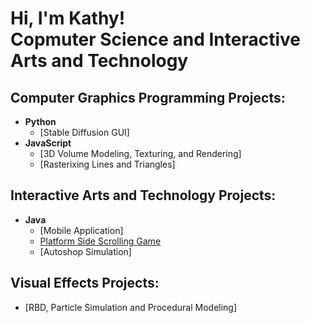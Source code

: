 <h1>Hi, I'm Kathy! <br/>Copmuter Science and Interactive Arts and Technology</h1>

<h2>Computer Graphics Programming Projects:</h2>

- <b>Python</b>
  - [Stable Diffusion GUI]
- <b>JavaScript</b>
  - [3D Volume Modeling, Texturing, and Rendering]
  - [Rasterixing Lines and Triangles]

<h2>Interactive Arts and Technology Projects:</h2>

- <b>Java</b>
  - [Mobile Application]
  - [Platform Side Scrolling Game](https://github.com/kkxthyl/IAT167-final)
  - [Autoshop Simulation]
 
<h2>Visual Effects Projects:</h2>

- [RBD, Particle Simulation and Procedural Modeling]

<!--
**joshmadakor1/joshmadakor1** is a ✨ _special_ ✨ repository because its `README.md` (this file) appears on your GitHub profile.

Here are some ideas to get you started:

- 🔭 I’m currently working on ...
- 🌱 I’m currently learning ...
- 👯 I’m looking to collaborate on ...
- 🤔 I’m looking for help with ...
- 💬 Ask me about ...
- 📫 How to reach me: ...
- 😄 Pronouns: ...
- ⚡ Fun fact: ...
-->


